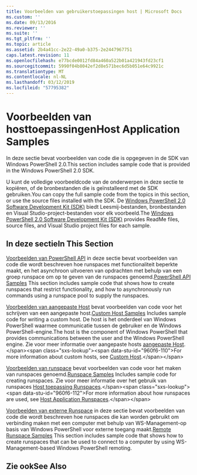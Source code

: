 ```yaml
---
title: Voorbeelden van gebruikerstoepassingen host | Microsoft Docs
ms.custom: ''
ms.date: 09/13/2016
ms.reviewer: ''
ms.suite: ''
ms.tgt_pltfrm: ''
ms.topic: article
ms.assetid: 2b4a41cc-2e22-49a0-b375-2e2447967751
caps.latest.revision: 11
ms.openlocfilehash: e77bcde0012fd84a460a522b01a421943fd23cf1
ms.sourcegitcommit: 5990f04b8042ef2d8e571bec6d5b051e64c9921c
ms.translationtype: MT
ms.contentlocale: nl-NL
ms.lasthandoff: 03/12/2019
ms.locfileid: "57795382"
---
```

# <a name="host-application-samples"></a><span data-ttu-id="960f6-102">Voorbeelden van hosttoepassingen</span><span class="sxs-lookup"><span data-stu-id="960f6-102">Host Application Samples</span></span>

<span data-ttu-id="960f6-103">In deze sectie bevat voorbeelden van code die is opgegeven in de SDK van Windows PowerShell 2.0.</span><span class="sxs-lookup"><span data-stu-id="960f6-103">This section includes sample code that is provided in the Windows PowerShell 2.0 SDK.</span></span>

 <span data-ttu-id="960f6-104">U kunt de volledige voorbeeldcode van de onderwerpen in deze sectie te kopiëren, of de bronbestanden die is geïnstalleerd met de SDK gebruiken.</span><span class="sxs-lookup"><span data-stu-id="960f6-104">You can copy the full sample code from the topics in this section, or use the source files installed with the SDK.</span></span> <span data-ttu-id="960f6-105">De [Windows PowerShell 2.0 Software Development Kit (SDK)](https://www.microsoft.com/en-us/download/details.aspx?id=2560) biedt Leesmij-bestanden, bronbestanden en Visual Studio-project-bestanden voor elk voorbeeld.</span><span class="sxs-lookup"><span data-stu-id="960f6-105">The [Windows PowerShell 2.0 Software Development Kit (SDK)](https://www.microsoft.com/en-us/download/details.aspx?id=2560) provides ReadMe files, source files, and Visual Studio project files for each sample.</span></span>

## <a name="in-this-section"></a><span data-ttu-id="960f6-106">In deze sectie</span><span class="sxs-lookup"><span data-stu-id="960f6-106">In This Section</span></span>

 <span data-ttu-id="960f6-107">[Voorbeelden van PowerShell API](./windows-powershell-api-samples.md) in deze sectie bevat voorbeelden van code die wordt beschreven hoe runspaces met functionaliteit beperkte maakt, en het asynchroon uitvoeren van opdrachten met behulp van een groep runspace om op te geven van de runspaces genoemd.</span><span class="sxs-lookup"><span data-stu-id="960f6-107">[PowerShell API Samples](./windows-powershell-api-samples.md) This section includes sample code that shows how to create runspaces that restrict functionality, and how to asynchronously run commands using a runspace pool to supply the runspaces.</span></span>

 <span data-ttu-id="960f6-108">[Voorbeelden van aangepaste Host](./custom-host-samples.md) bevat voorbeelden van code voor het schrijven van een aangepaste host.</span><span class="sxs-lookup"><span data-stu-id="960f6-108">[Custom Host Samples](./custom-host-samples.md) Includes sample code for writing a custom host.</span></span> <span data-ttu-id="960f6-109">De host is het onderdeel van Windows PowerShell waarmee communicatie tussen de gebruiker en de Windows PowerShell-engine.</span><span class="sxs-lookup"><span data-stu-id="960f6-109">The host is the component of Windows PowerShell that provides communications between the user and the Windows PowerShell engine.</span></span> <span data-ttu-id="960f6-110">Zie voor meer informatie over aangepaste hosts [aangepaste Host](https://msdn.microsoft.com/en-us/library/ee706563(v=vs.85).aspx).</span><span class="sxs-lookup"><span data-stu-id="960f6-110">For more information about custom hosts, see [Custom Host](https://msdn.microsoft.com/en-us/library/ee706563(v=vs.85).aspx).</span></span>

 <span data-ttu-id="960f6-111">[Voorbeelden van runspace](./runspace-samples.md) bevat voorbeelden van code voor het maken van runspaces genoemd.</span><span class="sxs-lookup"><span data-stu-id="960f6-111">[Runspace Samples](./runspace-samples.md) Includes sample code for creating runspaces.</span></span> <span data-ttu-id="960f6-112">Zie voor meer informatie over het gebruik van runspaces [Host toepassing Runspaces](https://msdn.microsoft.com/en-us/library/ee706563(v=vs.85).aspx).</span><span class="sxs-lookup"><span data-stu-id="960f6-112">For more information about how runspaces are used, see [Host Application Runspaces](https://msdn.microsoft.com/en-us/library/ee706563(v=vs.85).aspx).</span></span>

 <span data-ttu-id="960f6-113">[Voorbeelden van externe Runspace](./remote-runspace-samples.md) in deze sectie bevat voorbeelden van code die wordt beschreven hoe runspaces die kan worden gebruikt om verbinding maken met een computer met behulp van WS-Management-op basis van Windows PowerShell voor externe toegang maakt.</span><span class="sxs-lookup"><span data-stu-id="960f6-113">[Remote Runspace Samples](./remote-runspace-samples.md) This section includes sample code that shows how to create runspaces that can be used to connect to a computer by using WS-Management-based Windows PowerShell remoting.</span></span>

## <a name="see-also"></a><span data-ttu-id="960f6-114">Zie ook</span><span class="sxs-lookup"><span data-stu-id="960f6-114">See Also</span></span>

